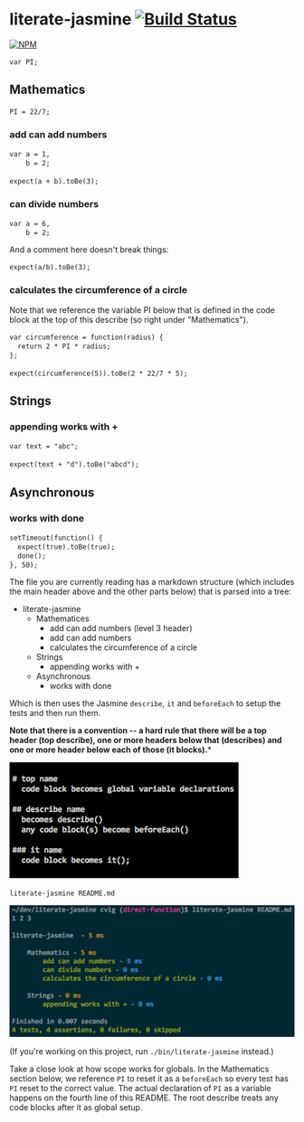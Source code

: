# literate-jasmine [![Build Status](https://travis-ci.org/cymen/literate-jasmine.png?branch=master)](https://travis-ci.org/cymen/literate-jasmine)
[![NPM](https://nodei.co/npm/literate-jasmine.png?downloads=true&stars=true)](https://npmjs.org/package/literate-jasmine)

    var PI;

## Mathematics

    PI = 22/7;

### add can add numbers

    var a = 1,
        b = 2;

    expect(a + b).toBe(3);

### can divide numbers

    var a = 6,
        b = 2;

And a comment here doesn't break things:

    expect(a/b).toBe(3);

### calculates the circumference of a circle
Note that we reference the variable PI below that is defined in the code
block at the top of this describe (so right under "Mathematics").

    var circumference = function(radius) {
      return 2 * PI * radius;
    };

    expect(circumference(5)).toBe(2 * 22/7 * 5);

## Strings
### appending works with +

    var text = "abc";

    expect(text + "d").toBe("abcd");

## Asynchronous
### works with done

    setTimeout(function() {
      expect(true).toBe(true);
      done();
    }, 50);

The file you are currently reading has a markdown structure (which includes
the main header above and the other parts below) that is parsed into a tree:

* literate-jasmine
  * Mathematices
    * add can add numbers (level 3 header)
    * add can add numbers
    * calculates the circumference of a circle
  * Strings
    * appending works with +
  * Asynchronous
    * works with done

Which is then uses the Jasmine `describe`, `it` and `beforeEach` to setup the
tests and then run them.

**Note that there is a convention -- a hard rule that
there will be a top header (top describe), one or more headers below that
(describes) and one or more header below each of those (it blocks).***

![screen shot of convention](convention.png)


`literate-jasmine README.md`

![screen shot of running literate-jasmine on this README.md](console.png)

(If you're working on this project, run `./bin/literate-jasmine` instead.)

Take a close look at how scope works for globals. In the Mathematics section below, we
reference `PI` to reset it as a `beforeEach` so every test has `PI` reset to the correct
value. The actual declaration of `PI` as a variable happens on the fourth line of this
README. The root describe treats any code blocks after it as global setup.
